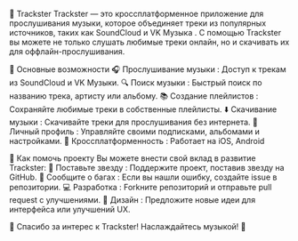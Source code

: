 🎵 Trackster
Trackster — это кроссплатформенное приложение для прослушивания музыки, которое объединяет треки из популярных источников, таких как SoundCloud и VK Музыка . С помощью Trackster вы можете не только слушать любимые треки онлайн, но и скачивать их для оффлайн-прослушивания.


🌟 Основные возможности
🎧 Прослушивание музыки : Доступ к трекам из SoundCloud и VK Музыки.
🔍 Поиск музыки : Быстрый поиск по названию трека, артисту или альбому.
📚 Создание плейлистов : Сохраняйте любимые треки в собственные плейлисты.
⬇️ Скачивание музыки : Скачивайте треки для прослушивания без интернета.
👤 Личный профиль : Управляйте своими подписками, альбомами и настройками.
📱 Кроссплатформенность : Работает на iOS, Android


🤝 Как помочь проекту
Вы можете внести свой вклад в развитие Trackster:
🌟 Поставьте звезду : Поддержите проект, поставив звезду на GitHub.
🐞 Сообщите о багах : Если вы нашли ошибку, создайте issue в репозитории.
💻 Разработка : Forkните репозиторий и отправьте pull request с улучшениями.
🎨 Дизайн : Предложите новые идеи для интерфейса или улучшений UX.

🎵 Спасибо за интерес к Trackster! Наслаждайтесь музыкой! 🎵